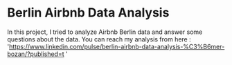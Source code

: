 # Berlin Airbnb Data Analysis
 In this project, I tried to analyze Airbnb Berlin data and answer some questions about the data.
You can reach my analysis from here : 'https://www.linkedin.com/pulse/berlin-airbnb-data-analysis-%C3%B6mer-bozan/?published=t '
